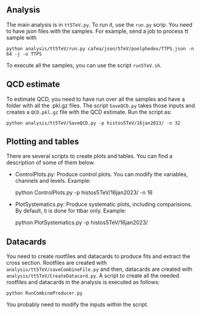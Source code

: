 ## Analysis

The main analysis is in `tt5TeV.py`. To run it, use the `run.py` scrip. You need to have json files with the samples. For example, send a job to process tt sample with 

    python analysis/tt5TeV/run.py cafea/json/5TeV/poolphedex/TTPS.json -n 64 -j -o TTPS

To execute all the samples, you can use the script `run5TeV.sh`.

## QCD estimate

To estimate QCD, you need to have run over all the samples and have a folder with all the .pkl.gz files. The script `SaveQCD.py` takes those inputs and creates a `QCD.pkl.gz` file with the QCD estimate. Run the script as:

    python analysis/tt5TeV/SaveQCD.py -p histos5TeV/16jan2023/ -n 32

## Plotting and tables

There are several scripts to create plots and tables. You can find a description of some of them below.

 - ControlPlots.py: Produce control plots. You can modify the variables, channels and levels.
Example:

    python ControlPlots.py -p histos5TeV/16jan2023/ -n 16

 - PlotSystematics.py: Produce systematic plots, including comparisions. By default, it is done for ttbar only.
Example:

    python PlotSystematics.py -p histos5TeV/16jan2023/ 

## Datacards

You need to create rootfiles and datacards to produce fits and extract the cross section.
Rootfiles are created with `analysis/tt5TeV/saveCombineFile.py` and then, datacards are created with `analysis/tt5TeV/CreateDatacard.py`.
A script to create all the needed rootfiles and datacards in the analysis is executed as follows:

    python RunCombineProducer.py

You probably need to modify the inputs within the script.
